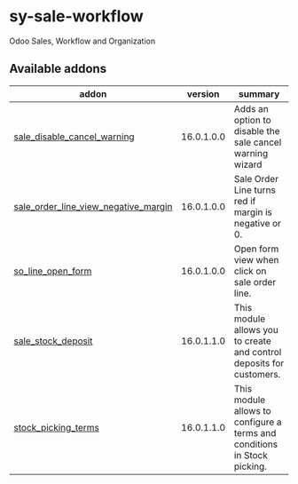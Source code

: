 # sy-sale-workflow
Odoo Sales, Workflow and Organization

[//]: # (addons)

Available addons
----------------
addon | version | summary
--- | --- | ---
[sale_disable_cancel_warning](sale_disable_cancel_warning/) | 16.0.1.0.0 | Adds an option to disable the sale cancel warning wizard
[sale_order_line_view_negative_margin](sale_order_line_view_negative_margin/) | 16.0.1.0.0 | Sale Order Line turns red if margin is negative or 0.
[so_line_open_form](so_line_open_form/) | 16.0.1.0.0 | Open form view when click on sale order line.
[sale_stock_deposit](sale_stock_deposit/) | 16.0.1.1.0 | This module allows you to create and control deposits for customers.
[stock_picking_terms](stock_picking_terms/) | 16.0.1.1.0 | This module allows to configure a terms and conditions in Stock picking.

[//]: # (end addons)
